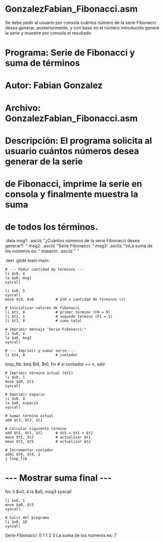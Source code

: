 # GonzalezFabian_Fibonacci.asm
Se debe pedir al usuario por consola cuántos número de la serie Fibonacci desea generar, posteriormente, y con base en el número introducido generé la serie y muestre por consola el resultado
# Programa: Serie de Fibonacci y suma de términos
# Autor: Fabian Gonzalez
# Archivo: GonzalezFabian_Fibonacci.asm
# Descripción: El programa solicita al usuario cuántos números desea generar de la serie
#              de Fibonacci, imprime la serie en consola y finalmente muestra la suma
#              de todos los términos.

.data
    msg1: .asciiz "¿Cuántos números de la serie Fibonacci desea generar?: "
    msg2: .asciiz "Serie Fibonacci: "
    msg3: .asciiz "\nLa suma de los números es: "
    espacio: .asciiz " "

.text
.globl main
main:

    # --- Pedir cantidad de términos ---
    li $v0, 4
    la $a0, msg1
    syscall

    li $v0, 5
    syscall
    move $t0, $v0          # $t0 = cantidad de términos (n)

    # Inicializar valores de Fibonacci
    li $t1, 0              # primer término (F0 = 0)
    li $t2, 1              # segundo término (F1 = 1)
    li $t3, 0              # suma total

    # Imprimir mensaje "Serie Fibonacci:"
    li $v0, 4
    la $a0, msg2
    syscall

    # --- Imprimir y sumar serie ---
    li $t4, 0              # contador

loop_fib:
    beq $t4, $t0, fin      # si contador == n, salir

    # Imprimir término actual ($t1)
    li $v0, 1
    move $a0, $t1
    syscall

    # Imprimir espacio
    li $v0, 4
    la $a0, espacio
    syscall

    # Sumar término actual
    add $t3, $t3, $t1

    # Calcular siguiente término
    add $t5, $t1, $t2      # $t5 = $t1 + $t2
    move $t1, $t2          # actualizar $t1
    move $t2, $t5          # actualizar $t2

    # Incrementar contador
    addi $t4, $t4, 1
    j loop_fib

# --- Mostrar suma final ---
fin:
    li $v0, 4
    la $a0, msg3
    syscall

    li $v0, 1
    move $a0, $t3
    syscall

    # Salir del programa
    li $v0, 10
    syscall
Serie Fibonacci: 0 1 1 2 3 
La suma de los números es: 7
